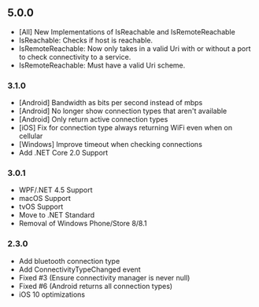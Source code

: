 ## 5.0.0
* [All] New Implementations of IsReachable and IsRemoteReachable
* IsReachable: Checks if host is reachable.
* IsRemoteReachable: Now only takes in a valid Uri with or without a port to check connectivity to a service.
* IsRemoteReachable: Must have a valid Uri scheme.

### 3.1.0
* [Android] Bandwidth as bits per second instead of mbps
* [Android] No longer show connection types that aren't available
* [Android] Only return active connection types
* [iOS] Fix for connection type always returning WiFi even when on cellular
* [Windows] Improve timeout when checking connections
* Add .NET Core 2.0 Support

### 3.0.1
* WPF/.NET 4.5 Support
* macOS Support
* tvOS Support
* Move to .NET Standard 
* Removal of Windows Phone/Store 8/8.1

### 2.3.0
* Add bluetooth connection type
* Add ConnectivityTypeChanged event
* Fixed #3 (Ensure connectivity manager is never null)
* Fixed #6 (Android returns all connection types)
* iOS 10 optimizations
